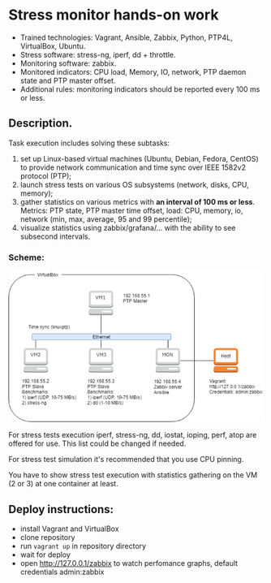 # Stress monitor hands-on work

- Trained technologies: Vagrant, Ansible, Zabbix, Python, PTP4L, VirtualBox, Ubuntu.
- Stress software: stress-ng, iperf, dd + throttle.
- Monitoring software: zabbix.
- Monitored indicators: CPU load, Memory, IO, network, PTP daemon state and PTP master offset.
- Additional rules: monitoring indicators should be reported every 100 ms or less.

## Description.
Task execution includes solving these subtasks:
1. set up Linux-based virtual machines (Ubuntu, Debian, Fedora, CentOS) to provide network communication and time sync over IEEE 1582v2 protocol (PTP);
2. launch stress tests on various OS subsystems (network, disks, CPU, memory);
3. gather statistics on various metrics with **an interval of 100 ms or less**. Metrics: PTP state, PTP master time offset, load: CPU, memory, io, network (min, max, average, 95 and 99 percentile);
4. visualize statistics using zabbix/grafana/... with the ability to see subsecond intervals.

### Scheme:
![Scheme](scheme.png)

For stress tests execution iperf, stress-ng, dd, iostat, ioping, perf, atop are offered for use. This list could be changed if needed.

For stress test simulation it's recommended that you use CPU pinning.

You have to show stress test execution with statistics gathering on the VM (2 or 3) at one container at least.

## Deploy instructions:
- install Vagrant and VirtualBox
- clone repository
- run `vagrant up` in repository directory
- wait for deploy
- open http://127.0.0.1/zabbix to watch perfomance graphs, default credentials admin:zabbix
